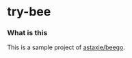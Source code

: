 # try-bee

### What is this

This is a sample project of [astaxie/beego](https://github.com/astaxie/beego).
